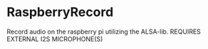 # RaspberryRecord
Record audio on the raspberry pi utilizing the ALSA-lib. REQUIRES EXTERNAL I2S MICROPHONE(S)

